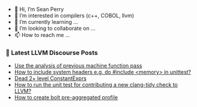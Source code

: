 - 👋 Hi, I’m Sean Perry
- 👀 I’m interested in compilers (c++, COBOL, llvm)
- 🌱 I’m currently learning ...
- 💞️ I’m looking to collaborate on ...
- 📫 How to reach me ...

<!---
s66perry/s66perry is a ✨ special ✨ repository because its `README.md` (this file) appears on your GitHub profile.
You can click the Preview link to take a look at your changes.
--->
### 📕 Latest LLVM Discourse Posts

<!-- DISCOURSE-LLVM:START -->
- [Use the analysis of previous machine function pass](https://discourse.llvm.org/t/use-the-analysis-of-previous-machine-function-pass/80594#post_1)
- [How to include system headers e.g. do #include &lt;memory&gt; in unittest?](https://discourse.llvm.org/t/how-to-include-system-headers-e-g-do-include-memory-in-unittest/80593#post_1)
- [Dead 2+ level ConstantExprs](https://discourse.llvm.org/t/dead-2-level-constantexprs/80590#post_2)
- [How to run the unit test for contributing a new clang-tidy check to LLVM?](https://discourse.llvm.org/t/how-to-run-the-unit-test-for-contributing-a-new-clang-tidy-check-to-llvm/80576#post_2)
- [How to create bolt pre-aggregated profile](https://discourse.llvm.org/t/how-to-create-bolt-pre-aggregated-profile/80577#post_2)
<!-- DISCOURSE-LLVM:END -->
